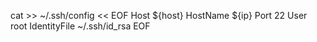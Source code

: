cat >> ~/.ssh/config << EOF
Host ${host}
  HostName ${ip}
  Port 22
  User root
  IdentityFile ~/.ssh/id_rsa
EOF